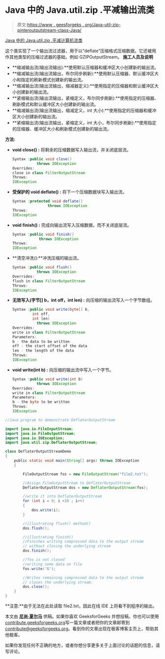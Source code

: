 # Java 中的 Java.util.zip .平减输出流类

> 原文:[https://www . geesforgeks . org/Java-util-zip-pinteroutputstream-class-Java/](https://www.geeksforgeeks.org/java-util-zip-deflateroutputstream-class-java/)

[Java 中的 Java.util.zip .平减计算机流类](https://www.geeksforgeeks.org/java-util-zip-deflaterinputstream-class-java/)

这个类实现了一个输出流过滤器，用于以“deflate”压缩格式压缩数据。它还被用作其他类型的压缩过滤器的基础，例如 GZIPOutputStream。
**施工人员及说明**

*   **缩减输出流(输出流输出):**使用默认压缩器和缓冲区大小创建新的输出流。
*   **缩减输出流(输出流输出，布尔同步刷新):**使用默认压缩器、默认缓冲区大小和指定的刷新模式创建新的输出流。
*   **缩减输出流(输出流输出，缩减器定义):**使用指定的压缩器和默认缓冲区大小创建新的输出流。
*   **紧缩输出流(输出流输出，紧缩定义，布尔同步刷新):**使用指定的压缩器、刷新模式和默认缓冲区大小创建新的输出流。
*   **缩减输出流(输出流输出，缩减定义，int 大小):**使用指定的压缩器和缓冲区大小创建新的输出流。
*   **紧缩输出流(输出流输出，紧缩定义，int 大小，布尔同步刷新):**使用指定的压缩器、缓冲区大小和刷新模式创建新的输出流。

**方法:**

*   **void close() :** 将剩余的压缩数据写入输出流，并关闭底层流。

    ```java
    Syntax :public void close()
               throws IOException
    Overrides:
    close in class FilterOutputStream
    Throws:
    IOException
    ```

*   **受保护的 void deflate() :** 将下一个压缩数据块写入输出流。

    ```java
    Syntax :protected void deflate()
                    throws IOException
    Throws:
    IOException
    ```

*   **void finish() :** 完成向输出流写入压缩数据，而不关闭底层流。

    ```java
    Syntax :public void finish()
                throws IOException
    Throws:
    IOException
    ```

*   **清空冲洗():**冲洗压缩的输出流。

    ```java
    Syntax :public void flush()
               throws IOException
    Overrides:
    flush in class FilterOutputStream
    Throws:
    IOException
    ```

*   **无效写入(字节[] b，int off，int len) :** 向压缩的输出流写入一个字节数组。

    ```java
    Syntax :public void write(byte[] b,
             int off,
             int len)
               throws IOException
    Overrides:
    write in class FilterOutputStream
    Parameters:
    b - the data to be written
    off - the start offset of the data
    len - the length of the data
    Throws:
    IOException
    ```

*   **void write(int b) :** 向压缩的输出流中写入一个字节。

    ```java
    Syntax :public void write(int b)
               throws IOException
    Overrides:
    write in class FilterOutputStream
    Parameters:
    b - the byte to be written
    Throws:
    IOException
    ```

```java
//Java program to demonstrate DeflaterOutputStream

import java.io.FileInputStream;
import java.io.FileOutputStream;
import java.io.IOException;
import java.util.zip.DeflaterOutputStream;

class DeflaterOutputStreamDemo
{
    public static void main(String[] args) throws IOException 
    {

        FileOutputStream fos = new FileOutputStream("file2.txt");

        //Assign FileOutputStream to DeflaterOutputStream
        DeflaterOutputStream dos = new DeflaterOutputStream(fos);

        //write it into DeflaterOutputStream
        for (int i = 0; i <10 ; i++) 
        {
            dos.write(i);
        }

        //illustrating flush() method()
        dos.flush();

        //illustrating finish()
        //Finishes writing compressed data to the output stream
        // without closing the underlying stream
        dos.finish();

        //fos is not closed
        //writing some data on file
        fos.write('G');

        //Writes remaining compressed data to the output stream
        // closes the underlying stream.
        dos.close();
    }
}
```

**注意:**由于无法在此处读取 file2.txt，因此在线 IDE 上将看不到程序的输出。

本文由 **[尼尚·夏尔马](https://www.facebook.com/ChippingEye2766)** 供稿。如果你喜欢 GeeksforGeeks 并想投稿，你也可以使用[contribute.geeksforgeeks.org](http://www.contribute.geeksforgeeks.org)写一篇文章或者把你的文章邮寄到 contribute@geeksforgeeks.org。看到你的文章出现在极客博客主页上，帮助其他极客。

如果你发现任何不正确的地方，或者你想分享更多关于上面讨论的话题的信息，请写评论。